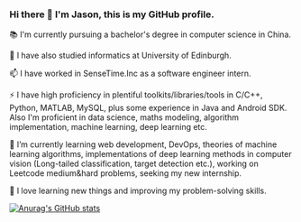 ### Hi there 👋 I'm Jason, this is my GitHub profile.

:books:	I'm currently pursuing a bachelor's degree in computer science in China.

🔭 I have also studied informatics at University of Edinburgh.

📫 I have worked in SenseTime.Inc as a software engineer intern.

⚡ I have high proficiency in plentiful toolkits/libraries/tools in C/C++, Python, MATLAB, MySQL, plus some experience in Java and Android SDK. Also I'm proficient in data science, maths modeling, algorithm implementation, machine learning, deep learning etc.


🌱 I’m currently learning web development, DevOps, theories of machine learning algorithms, implementations of deep learning methods in computer vision (Long-tailed classification, target detection etc.), working on Leetcode medium&hard problems, seeking my new internship.


💬 I love learning new things and improving my problem-solving skills.


[![Anurag's GitHub stats](https://github-readme-stats.vercel.app/api?username=JasonShao55)](https://github.com/anuraghazra/github-readme-stats)

<!--
**Kaze-1/Kaze-1** is a ✨ _special_ ✨ repository because its `README.md` (this file) appears on your GitHub profile.

Here are some ideas to get you started:

- 🔭 I’m currently working on ...
- 🌱 I’m currently learning ...
- 👯 I’m looking to collaborate on ...
- 🤔 I’m looking for help with ...
- 💬 Ask me about ...
- 📫 How to reach me: ...
- 😄 Pronouns: ...
- ⚡ Fun fact: ...
-->
